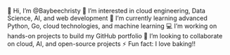 👋 Hi, I’m @Baybeechristy
👀 I’m interested in cloud engineering, Data Science, AI, and web development
🌱 I’m currently learning advanced Python, Go, cloud technologies, and machine learning
💻 I’m working on hands-on projects to build my GitHub portfolio
💞️ I’m looking to collaborate on cloud, AI, and open-source projects
⚡ Fun fact: I love baking!!
